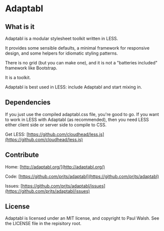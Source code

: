 # Adaptabl

## What is it

Adaptabl is a modular stylesheet toolkit written in LESS.

It provides some sensible defaults, a minimal framework for responsive design, and some helpers for idiomatic styling patterns.

There is no grid (but you can make one), and it is not a "batteries included" framework like Bootstrap.

It is a toolkit.

Adaptabl is best used in LESS: include Adaptabl and start mixing in.

## Dependencies

If you just use the compiled adaptabl.css file, you're good to go. If you want to work in LESS with Adaptabl (as recommended), then you need LESS either client side or server side to compile to CSS.

Get LESS: [https://github.com/cloudhead/less.js](https://github.com/cloudhead/less.js)

## Contribute

Home: [http://adaptabl.org/](http://adaptabl.org/)

Code: [https://github.com/prjts/adaptabl](https://github.com/prjts/adaptabl)

Issues: [https://github.com/prjts/adaptabl/issues](https://github.com/prjts/adaptabl/issues)

## License

Adaptabl is licensed under an MIT license, and copyright to Paul Walsh. See the LICENSE file in the repisitory root.
